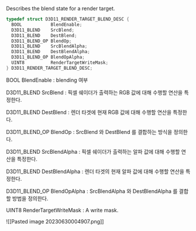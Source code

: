 Describes the blend state for a render target.

```c++
typedef struct D3D11_RENDER_TARGET_BLEND_DESC {
  BOOL           BlendEnable;
  D3D11_BLEND    SrcBlend;
  D3D11_BLEND    DestBlend;
  D3D11_BLEND_OP BlendOp;
  D3D11_BLEND    SrcBlendAlpha;
  D3D11_BLEND    DestBlendAlpha;
  D3D11_BLEND_OP BlendOpAlpha;
  UINT8          RenderTargetWriteMask;
} D3D11_RENDER_TARGET_BLEND_DESC;
```

BOOL           BlendEnable
	: blending 여부

D3D11_BLEND    SrcBlend
	: 픽셀 쉐이더가 출력하는 RGB 값에 대해 수행할 연산을 특정한다.

D3D11_BLEND    DestBlend
	: 렌더 타겟에 현재 RGB 값에 대해 수행할 연산을 특정한다.

 D3D11_BLEND_OP BlendOp
	 : SrcBlend 와 DestBlend 를 결합하는 방식을 정의한다.

D3D11_BLEND    SrcBlendAlpha
	 : 픽셀 쉐이더가 출력하는 알파 값에 대해 수행할 연산을 특정한다.

D3D11_BLEND    DestBlendAlpha
	: 렌더 타겟의 현재 알파 값에 대해 수행할 연산을 특정한다.

D3D11_BLEND_OP BlendOpAlpha
	: SrcBlendAlpha  와 DestBlendAlpha 를 결합할 방법을 정의한다.

UINT8          RenderTargetWriteMask
	: A write mask.

![[Pasted image 20230630004907.png]]